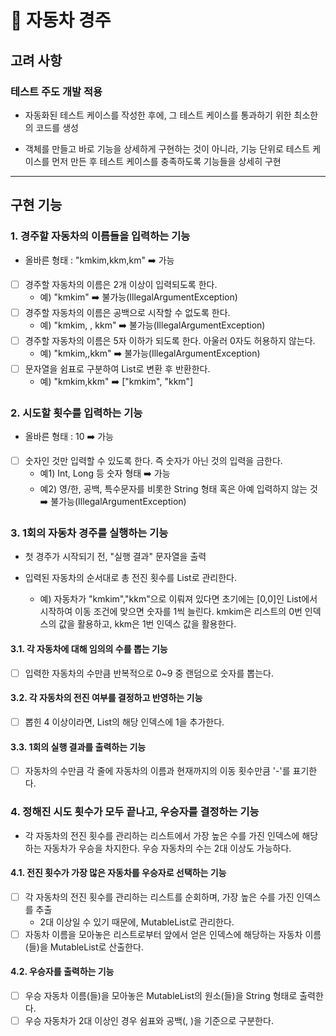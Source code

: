 # 🚗 자동차 경주

## 고려 사항
### 테스트 주도 개발 적용
* 자동화된 테스트 케이스를 작성한 후에, 그 테스트 케이스를 통과하기 위한 최소한의 코드를 생성

* 객체를 만들고 바로 기능을 상세하게 구현하는 것이 아니라, 기능 단위로 테스트 케이스를 먼저 만든 후 테스트 케이스를 충족하도록 기능들을 상세히 구현

---

## 구현 기능
### 1. 경주할 자동차의 이름들을 입력하는 기능
* 올바른 형태 : "kmkim,kkm,km"  ️➡️ 가능
- [ ] 경주할 자동차의 이름은 2개 이상이 입력되도록 한다.
    * 예) "kmkim" ➡️ 불가능(IllegalArgumentException)
- [ ] 경주할 자동차의 이름은 공백으로 시작할 수 없도록 한다.
    * 예) "kmkim, , kkm" ➡️ 불가능(IllegalArgumentException)
- [ ] 경주할 자동차의 이름은 5자 이하가 되도록 한다. 아울러 0자도 허용하지 않는다.
    * 예) "kmkim,,kkm" ➡️ 불가능(IllegalArgumentException)
- [ ] 문자열을 쉼표로 구분하여 List로 변환 후 반환한다.
    * 예) "kmkim,kkm" ➡️ ["kmkim", "kkm"]

### 2. 시도할 횟수를 입력하는 기능
* 올바른 형태 : 10  ️➡️ 가능
- [ ] 숫자인 것만 입력할 수 있도록 한다. 즉 숫자가 아닌 것의 입력을 금한다.
    * 예1) Int, Long 등 숫자 형태  ️➡️ 가능
    * 예2) 영/한, 공백, 특수문자를 비롯한 String 형태 혹은 아예 입력하지 않는 것  ️➡️ 불가능(IllegalArgumentException)

### 3. 1회의 자동차 경주를 실행하는 기능
* 첫 경주가 시작되기 전, "실행 결과" 문자열을 출력

* 입력된 자동차의 순서대로 총 전진 횟수를 List로 관리한다.
    * 예) 자동차가 "kmkim","kkm"으로 이뤄져 있다면 초기에는 [0,0]인 List에서 시작하여 이동 조건에 맞으면 숫자를 1씩 늘린다. kmkim은 리스트의 0번 인덱스의 값을 활용하고, kkm은 1번 인덱스 값을 활용한다.


#### 3.1. 각 자동차에 대해 임의의 수를 뽑는 기능
- [ ] 입력한 자동차의 수만큼 반복적으로 0~9 중 랜덤으로 숫자를 뽑는다.

#### 3.2. 각 자동차의 전진 여부를 결정하고 반영하는 기능
- [ ] 뽑힌 4 이상이라면, List의 해당 인덱스에 1을 추가한다.

#### 3.3. 1회의 실행 결과를 출력하는 기능
- [ ] 자동차의 수만큼 각 줄에 자동차의 이름과 현재까지의 이동 횟수만큼 '-'를 표기한다.

### 4. 정해진 시도 횟수가 모두 끝나고, 우승자를 결정하는 기능
* 각 자동차의 전진 횟수를 관리하는 리스트에서 가장 높은 수를 가진 인덱스에 해당하는 자동차가 우승을 차지한다. 우승 자동차의 수는 2대 이상도 가능하다.

#### 4.1. 전진 횟수가 가장 많은 자동차를 우승자로 선택하는 기능
- [ ] 각 자동차의 전진 횟수를 관리하는 리스트를 순회하며, 가장 높은 수를 가진 인덱스를 추출
    * 2대 이상일 수 있기 때문에, MutableList로 관리한다.
- [ ] 자동차 이름을 모아놓은 리스트로부터 앞에서 얻은 인덱스에 해당하는 자동차 이름(들)을 MutableList로 산출한다.

#### 4.2. 우승자를 출력하는 기능
- [ ] 우승 자동차 이름(들)을 모아놓은 MutableList의 원소(들)을 String 형태로 출력한다.
- [ ] 우승 자동차가 2대 이상인 경우 쉼표와 공백(, )을 기준으로 구분한다.